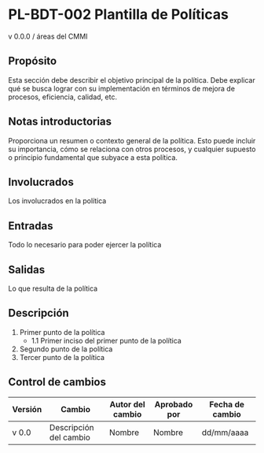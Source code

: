 # PL-BDT-002 Plantilla de Políticas

v 0.0.0 / áreas del CMMI

## Propósito

Esta sección debe describir el objetivo principal de la política. Debe explicar qué se busca lograr con su implementación en términos de mejora de procesos, eficiencia, calidad, etc.

## Notas introductorias

Proporciona un resumen o contexto general de la política. Esto puede incluir su importancia, cómo se relaciona con otros procesos, y cualquier supuesto o principio fundamental que subyace a esta política.

## Involucrados

Los involucrados en la política

## Entradas

Todo lo necesario para poder ejercer la política

## Salidas

Lo que resulta de la política

## Descripción

1. Primer punto de la política
   - 1.1 Primer inciso del primer punto de la política
2. Segundo punto de la política
3. Tercer punto de la política

## Control de cambios

| Versión | Cambio                 | Autor del cambio | Aprobado por | Fecha de cambio |
| ------- | ---------------------- | ---------------- | ------------ | --------------- |
| v 0.0 | Descripción del cambio | Nombre           | Nombre       | dd/mm/aaaa      |

